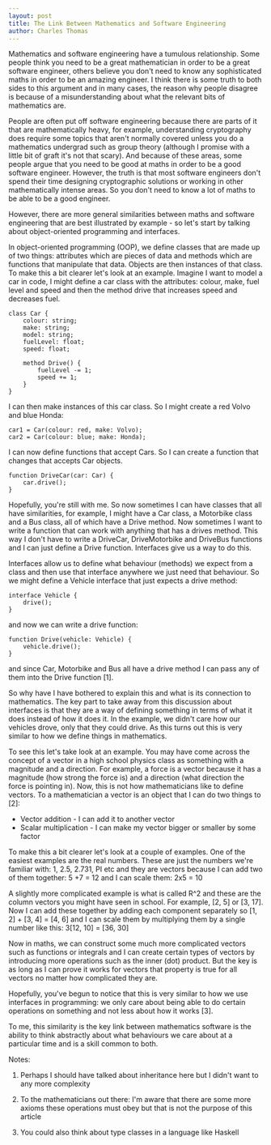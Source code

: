 ```yaml
---
layout: post
title: The Link Between Mathematics and Software Engineering
author: Charles Thomas
---
```


Mathematics and software engineering have a tumulous relationship. Some people think you need to be a great mathematician in order to be a great software engineer, others believe you don't need to know any sophisticated maths in order to be an amazing engineer. I think there is some truth to both sides to this argument and in many cases, the reason why people disagree is because of a misunderstanding about what the relevant bits of mathematics are.

People are often put off software engineering because there are parts of it that are mathematically heavy, for example, understanding cryptography does require some topics that aren't normally covered unless you do a mathematics undergrad such as group theory (although I promise with a little bit of graft it's not that scary). And because of these areas, some people argue that you need to be good at maths in order to be a good software engineer. However, the truth is that most software engineers don't spend their time designing cryptographic solutions or working in other mathematically intense areas. So you don't need to know a lot of maths to be able to be a good engineer.

However, there are more general similarities between maths and software engineering that are best illustrated by example - so let's start by talking about object-oriented programming and interfaces. 

In object-oriented programming (OOP), we define classes that are made up of two things: attributes which are pieces of data and methods which are functions that manipulate that data. Objects are then instances of that class. To make this a bit clearer let's look at an example. Imagine I want to model a car in code, I might define a car class with the attributes: colour, make, fuel level and speed and then the method drive that increases speed and decreases fuel. 

```
class Car {
	colour: string;
	make: string;
	model: string;
	fuelLevel: float;
	speed: float;

	method Drive() {
		fuelLevel -= 1;
		speed += 1;
	}
}
```

I can then make instances of this car class. So I might create a red Volvo and blue Honda: 
```
car1 = Car(colour: red, make: Volvo);
car2 = Car(colour: blue; make: Honda);
```

I can now define functions that accept Cars. So I can create a function that changes that accepts Car objects. 
```
function DriveCar(car: Car) {
	car.drive();
}
```

Hopefully, you're still with me. So now sometimes I can have classes that all have similarities, for example, I might have a Car class, a Motorbike class and a Bus class, all of which have a Drive method. Now sometimes I want to write a function that can work with anything that has a drives method. This way I don't have to write a DriveCar, DriveMotorbike and DriveBus functions and I can just define a Drive function. Interfaces give us a way to do this.

Interfaces allow us to define what behaviour (methods) we expect from a class and then use that interface anywhere we just need that behaviour. So we might define a Vehicle interface that just expects a drive method:
```
interface Vehicle {
	drive();
}
```

and now we can write a drive function:
```
function Drive(vehicle: Vehicle) {
	vehicle.drive();
}
```

and since Car, Motorbike and Bus all have a drive method I can pass any of them into the Drive function [1].

So why have I have bothered to explain this and what is its connection to mathematics. The key part to take away from this discussion about interfaces is that they are a way of defining something in terms of what it does instead of how it does it. In the example, we didn't care how our vehicles drove, only that they could drive. As this turns out this is very similar to how we define things in mathematics.

To see this let's take look at an example. You may have come across the concept of a vector in a high school physics class as something with a magnitude and a direction. For example, a force is a vector because it has a magnitude (how strong the force is) and a direction (what direction the force is pointing in). Now, this is not how mathematicians like to define vectors. To a mathematician a vector is an object that I can do two things to [2]: 
* Vector addition - I can add it to another vector 
* Scalar multiplication - I can make my vector bigger or smaller by some factor

To make this a bit clearer let's look at a couple of examples. One of the easiest examples are the real numbers. These are just the numbers we're familiar with: 1, 2.5, 2.731, PI etc and they are vectors because I can add two of them together: 5 +7 = 12 and I can scale them: 2x5 = 10

A slightly more complicated example is what is called R^2 and these are the column vectors you might have seen in school. For example, [2, 5] or [3, 17]. Now I can add these together by adding each component separately so [1, 2] + [3, 4] = [4, 6] and I can scale them by multiplying them by a single number like this: 3[12, 10] = [36, 30]

Now in maths, we can construct some much more complicated vectors such as functions or integrals and I can create certain types of vectors by introducing more operations such as the inner (dot) product. But the key is as long as I can prove it works for vectors that property is true for all vectors no matter how complicated they are. 

Hopefully, you've begun to notice that this is very similar to how we use interfaces in programming: we only care about being able to do certain operations on something and not less about how it works [3].

To me, this similarity is the key link between mathematics software is the ability to think abstractly about what behaviours we care about at a particular time and is a skill common to both.

Notes:

1) Perhaps I should have talked about inheritance here but I didn't want to any more complexity

2) To the mathematicians out there: I'm aware that there are some more axioms these operations must obey but that is not the purpose of this article

3) You could also think about type classes in a language like Haskell

